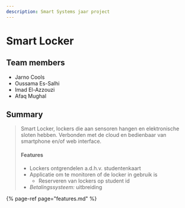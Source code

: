 ```yaml
---
description: Smart Systems jaar project
---
```


# Smart Locker

## Team members

* Jarno Cools
* Oussama Es-Salhi
* Imad El-Azzouzi
* Afaq Mughal

## Summary

> Smart Locker, lockers die aan sensoren hangen en elektronische sloten hebben. Verbonden met de cloud en bedienbaar van smartphone en/of web interface.
>
> #### Features
>
> * Lockers ontgrendelen a.d.h.v. studentenkaart
> * Applicatie om te monitoren of de locker in gebruik is
>   * Reserveren van lockers op student id
> * _Betalingssysteem:_ uitbreiding

{% page-ref page="features.md" %}

